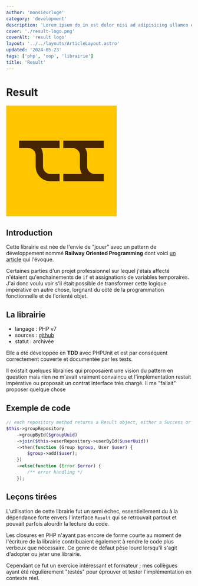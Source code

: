 ```yaml
---
author: 'monsieurluge'
category: 'development'
description: 'Lorem ipsum do in est dolor nisi ad adipisicing ullamco eu exercitation ut qui dolor irure anim dolor dolor id pariatur eu sunt.'
cover: './result-logo.png'
coverAlt: 'result logo'
layout: '../../layouts/ArticleLayout.astro'
updated: '2024-05-23'
tags: ['php', 'oop', 'librairie']
title: 'Result'
---
```


# Result

![logo](./result-logo.png)

## Introduction

Cette librairie est née de l'envie de "jouer" avec un pattern de développement nommé **Railway Oriented Programming** dont voici [un article](https://zohaib.me/railway-programming-pattern-in-elixir/) qui l'évoque.

Certaines parties d'un projet professionnel sur lequel j'étais affecté n'étaient qu'enchainements de `if` et assignations de variables temporaires. J'ai donc voulu voir s'il était possible de transformer cette logique impérative en autre chose, lorgnant du côté de la programmation fonctionnelle et de l'orienté objet.

## La librairie

- langage : PHP v7
- sources : [github](https://github.com/monsieurluge/result)
- statut : archivée

Elle a été développée en **TDD** avec PHPUnit et est par conséquent correctement couverte et documentée par les tests.

Il existait quelques librairies qui proposaient une vision du pattern en question mais rien ne m'avait vraiment convaincu et l'implémentation restait impérative ou proposait un contrat interface très chargé. Il me "fallait" proposer quelque chose 

## Exemple de code

```php
// each repository method returns a Result object, either a Success or a Failure
$this->groupRepository
    ->groupById($groupUuid)
    ->join($this->userRepository->userById($userUuid))
    ->then(function (Group $group, User $user) {
        $group->add($user);
    })
    ->else(function (Error $error) {
        /** error handling */
    });
```

## Leçons tirées

L'utilisation de cette librairie fut un semi échec, essentiellement du à la dépendance forte envers l'interface `Result` qui se retrouvait partout et pouvait parfois alourdir la lecture du code.

Les closures en PHP n'ayant pas encore de forme courte au moment de l'écriture de la librairie contribuaient également à rendre le code plus verbeux que nécessaire. Ce genre de défaut pèse lourd lorsqu'il s'agit d'adopter ou jeter une librairie.

Cependant ce fut un exercice intéressant et formateur ; mes collègues ayant été régulièrement "testés" pour éprouver et tester l'implémentation en contexte réel.
